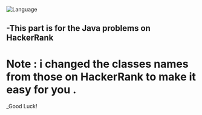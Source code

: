 ![Language](https://img.shields.io/badge/language-Java%20-blue.svg)

## -This part is for the Java problems on HackerRank
# Note : i changed the classes names from those on HackerRank to make it easy for you .
_Good Luck!
